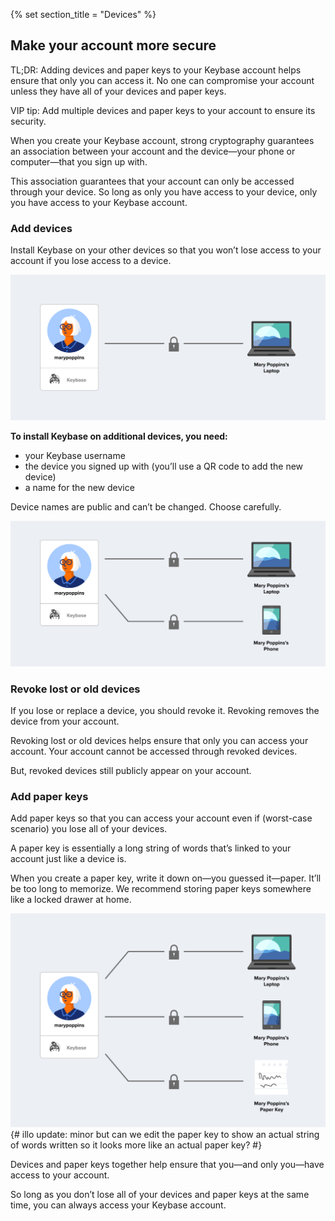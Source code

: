 {% set section_title = "Devices" %}

## Make your account more secure
TL;DR: Adding devices and paper keys to your Keybase account helps ensure that only you can access it. No one can compromise your account unless they have all of your devices and paper keys.

VIP tip: Add multiple devices and paper keys to your account to ensure its security.

When you create your Keybase account, strong cryptography guarantees an association between your account and the device—your phone or computer—that you sign up with. 

This association guarantees that your account can only be accessed through your device. So long as only you have access to your device, only you have access to your Keybase account.

### Add devices 
Install Keybase on your other devices so that you won’t lose access to your account if you lose access to a device. 

![](/img/kb-one-device.png)

**To install Keybase on additional devices, you need:**
*  your Keybase username
*  the device you signed up with (you’ll use a QR code to add the new device)
*  a name for the new device

Device names are public and can’t be changed. Choose carefully.

![](/img/kb-two-devices.png)

### Revoke lost or old devices
If you lose or replace a device, you should revoke it. Revoking removes the device from your account. 

Revoking lost or old devices helps ensure that only you can access your account. Your account cannot be accessed through revoked devices. 

But, revoked devices still publicly appear on your account. 

### Add paper keys 
Add paper keys so that you can access your account even if (worst-case scenario) you lose all of your devices. 

A paper key is essentially a long string of words that’s linked to your account just like a device is.

When you create a paper key, write it down on—you guessed it—paper. It’ll be too long to memorize. We recommend storing paper keys somewhere like a locked drawer at home. 

![](/img/kb-three-devices.png)
{# illo update: minor but can we edit the paper key to show an actual string of words written so it looks more like an actual paper key? #}

Devices and paper keys together help ensure that you—and only you—have access to your account.  

So long as you don’t lose all of your devices and paper keys at the same time, you can always access your Keybase account.
